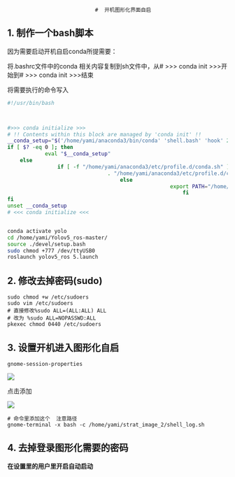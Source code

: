 ```shell
		   					#  开机图形化界面自启	
```

## 1.  制作一个bash脚本

因为需要启动开机自启conda所提需要：

将.bashrc文件中的conda 相关内容复制到sh文件中，从# >>> conda init >>>开始到# >>> conda init >>>结束

将需要执行的命令写入

```bash
#!/usr/bin/bash



#>>> conda initialize >>>
# !! Contents within this block are managed by 'conda init' !!
__conda_setup="$('/home/yami/anaconda3/bin/conda' 'shell.bash' 'hook' 2> /dev/null)"
if [ $? -eq 0 ]; then
            eval "$__conda_setup"
    else
                if [ -f "/home/yami/anaconda3/etc/profile.d/conda.sh" ]; then
                                . "/home/yami/anaconda3/etc/profile.d/conda.sh"
                                    else
                                                    export PATH="/home/yami/anaconda3/bin:$PATH"
                                                        fi
fi
unset __conda_setup
# <<< conda initialize <<<


conda activate yolo
cd /home/yami/Yolov5_ros-master/
source ./devel/setup.bash
sudo chmod +777 /dev/ttyUSB0
roslaunch yolov5_ros 5.launch

```

## 2. 修改去掉密码(sudo)

```shell
sudo chmod +w /etc/sudoers
sudo vim /etc/sudoers
# 直接修改%sudo ALL=(ALL:ALL) ALL
# 改为 %sudo ALL=NOPASSWD:ALL
pkexec chmod 0440 /etc/sudoers
```

## 3. 设置开机进入图形化自启

```shell
gnome-session-properties

```

![](AT-Image-Vision/设置开机自启动/picture/1.png)

点击添加

![](AT-Image-Vision/设置开机自启动/picture/2.png)

```shell
# 命令里添加这个  注意路径
gnome-terminal -x bash -c /home/yami/strat_image_2/shell_log.sh
```



## 4. 去掉登录图形化需要的密码

**在设置里的用户里开启自动启动**
